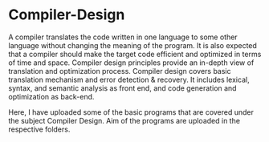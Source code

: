 # Compiler-Design
A compiler translates the code written in one language to some other language without changing the meaning of the program. It is also expected that a compiler should make the target code efficient and optimized in terms of time and space. Compiler design principles provide an in-depth view of translation and optimization process. Compiler design covers basic translation mechanism and error detection & recovery. It includes lexical, syntax, and semantic analysis as front end, and code generation and optimization as back-end.

Here, I have uploaded some of the basic programs that are covered under the subject Compiler Design. Aim of the programs are uploaded in the respective folders.
